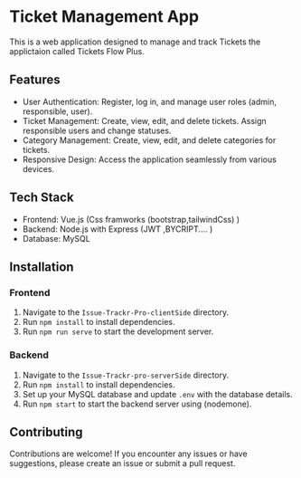 # Ticket Management App

This is a web application designed to manage and track Tickets  the applictaion called Tickets Flow Plus.

## Features

- User Authentication: Register, log in, and manage user roles (admin, responsible, user).
- Ticket Management: Create, view, edit, and delete tickets. Assign responsible users and change statuses.
- Category Management: Create, view, edit, and delete categories for tickets.
- Responsive Design: Access the application seamlessly from various devices.

## Tech Stack

- Frontend: Vue.js (Css framworks (bootstrap,tailwindCss) )
- Backend: Node.js with Express (JWT ,BYCRIPT.... )
- Database: MySQL

## Installation

### Frontend

1. Navigate to the `Issue-Trackr-Pro-clientSide` directory.
2. Run `npm install` to install dependencies.
3. Run `npm run serve` to start the development server.

### Backend

1. Navigate to the `Issue-Trackr-pro-serverSide` directory.
2. Run `npm install` to install dependencies.
3. Set up your MySQL database and update `.env` with the database details.
4. Run `npm start` to start the backend server using (nodemone).



## Contributing

Contributions are welcome! If you encounter any issues or have suggestions, please create an issue or submit a pull request.
<!-- 
## License

This project is licensed under the [MIT License](LICENSE). -->
